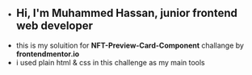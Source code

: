 - ## Hi, I'm Muhammed Hassan, junior frontend web developer
- this is my soluition for **NFT-Preview-Card-Component** challange by **frontendmentor.io**
- i used plain html & css in this challenge as my main tools
